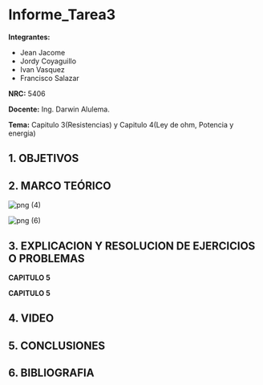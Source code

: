 # Informe_Tarea3
**Integrantes:**
- Jean Jacome
- Jordy Coyaguillo
- Ivan Vasquez
- Francisco Salazar


 **NRC:** 5406
 
 **Docente:** Ing. Darwin Alulema.
 
 **Tema:** Capitulo 3(Resistencias) y Capitulo 4(Ley de ohm, Potencia y energia)
 
 ## 1. OBJETIVOS
 
 
 ## 2. MARCO TEÓRICO 
 
 ![png (4)](https://user-images.githubusercontent.com/85137954/122824117-d5014880-d2a5-11eb-930b-89641063f901.png)

 ![png (6)](https://user-images.githubusercontent.com/85137954/122824089-cca90d80-d2a5-11eb-9f08-b46c95d6677b.png)

 
 ## 3. EXPLICACION Y RESOLUCION DE EJERCICIOS O PROBLEMAS 
 
 **CAPITULO 5**
 

 **CAPITULO 5**
 
 
## 4. VIDEO



## 5. CONCLUSIONES



## 6. BIBLIOGRAFIA

